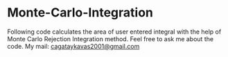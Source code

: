 # Monte-Carlo-Integration
Following code calculates the area of user entered integral with the help of Monte Carlo Rejection Integration  method.
Feel free to ask me about the code.
My mail: cagataykavas2001@gmail.com
